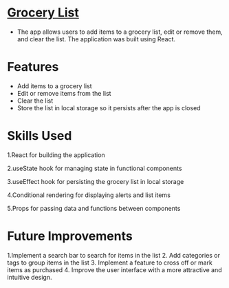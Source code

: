 
# [Grocery List](https://github.com/Likokoko/Grocery-list.git)
 * The app allows users to add items to a grocery list, edit or remove them, and clear the list. The application was built using React.

# Features
  * Add items to a grocery list
  * Edit or remove items from the list
  * Clear the list 
  * Store the list in local storage so it persists after the app is closed
  
# Skills Used

  1.React for building the application
  
  2.useState hook for managing state in functional components
  
  3.useEffect hook for persisting the grocery list in local storage
  
  4.Conditional rendering for displaying alerts and list items
  
  5.Props for passing data and functions between components


# Future Improvements
1.Implement a search bar to search for items in the list
2. Add categories or tags to group items in the list
3. Implement a feature to cross off or mark items as purchased
4. Improve the user interface with a more attractive and intuitive design.

